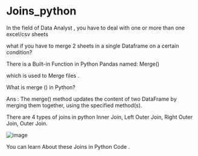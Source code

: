 # Joins_python

In the field of Data Analyst , you have to deal with one or more than one excel/csv sheets 

what if you have to merge 2 sheets in a single Dataframe on a certain condition?

There is a Built-in Function in Python Pandas named:
      Merge()
      
which is used to Merge files .

What is merge () in Python?


Ans : The merge() method updates the content of two DataFrame by merging them together, using the specified method(s).


There are 4 types of joins in python
Inner Join,
Left Outer Join,
Right Outer Join,
Outer Join.


![image](https://user-images.githubusercontent.com/93917207/173563958-87fc16cb-ba2e-4cbd-ab2c-4d5e9ae0dbd9.png)


You can learn About these Joins in Python Code .
